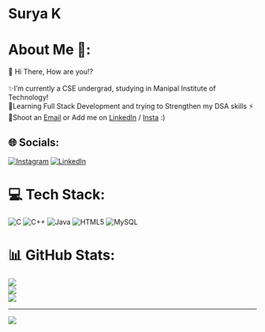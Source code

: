 # Surya K
# About Me 💫:
👋 Hi There, How are you!?<br> <br>✨I’m currently a CSE undergrad, studying in Manipal Institute of Technology! <br>🌱Learning Full Stack Development and trying to Strengthen my DSA skills ⚡<br>🤔Shoot an [Email](m01suryak@gmail.com) or Add me on [LinkedIn](https://linkedin.com/in/https://www.linkedin.com/in/surya-kiran-3430b525b/) / [Insta](https://instagram.com/https://www.instagram.com/suryaa.kiran/) :)


## 🌐 Socials:
[![Instagram](https://img.shields.io/badge/Instagram-%23E4405F.svg?logo=Instagram&logoColor=white)](https://instagram.com/https://www.instagram.com/suryaa.kiran/) [![LinkedIn](https://img.shields.io/badge/LinkedIn-%230077B5.svg?logo=linkedin&logoColor=white)](https://linkedin.com/in/https://www.linkedin.com/in/surya-kiran-3430b525b/) 

# 💻 Tech Stack:
![C](https://img.shields.io/badge/c-%2300599C.svg?style=for-the-badge&logo=c&logoColor=white) ![C++](https://img.shields.io/badge/c++-%2300599C.svg?style=for-the-badge&logo=c%2B%2B&logoColor=white) ![Java](https://img.shields.io/badge/java-%23ED8B00.svg?style=for-the-badge&logo=java&logoColor=white) ![HTML5](https://img.shields.io/badge/html5-%23E34F26.svg?style=for-the-badge&logo=html5&logoColor=white) ![MySQL](https://img.shields.io/badge/mysql-%2300f.svg?style=for-the-badge&logo=mysql&logoColor=white)

# 📊 GitHub Stats:
![](https://github-readme-stats.vercel.app/api?username=Surya150803&theme=vision-friendly-dark&hide_border=false&include_all_commits=true&count_private=false)<br/>
![](https://github-readme-streak-stats.herokuapp.com/?user=Surya150803&theme=vision-friendly-dark&hide_border=false)<br/>
![](https://github-readme-stats.vercel.app/api/top-langs/?username=Surya150803&theme=vision-friendly-dark&hide_border=false&include_all_commits=true&count_private=false&layout=compact)

---
[![](https://visitcount.itsvg.in/api?id=Surya150803&icon=7&color=12)](https://visitcount.itsvg.in)


